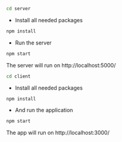 ```bash
cd server
```

- Install all needed packages

```bash
npm install
```

- Run the server

```bash
npm start
```

The server will run on http://localhost:5000/

```bash
cd client
```

- Install all needed packages

```bash
npm install
```

- And run the application

```bash
npm start
```

The app will run on http://localhost:3000/

